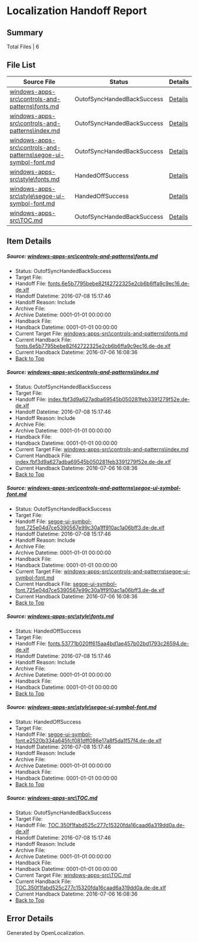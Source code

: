 # <a name='report-top'></a> Localization Handoff Report

## Summary
 Total Files | 6

## File List
 Source File | Status | Details 
 ----------- | ------ | ------- 
 [windows-apps-src\controls-and-patterns\fonts.md](https://github.com/Microsoft/windows-apps/blob/de657a99f58d005f95b99d111be06b671f7619f0/windows-apps-src/controls-and-patterns/fonts.md) | OutofSyncHandedBackSuccess | [Details](#6a4cf9df42d97104172d26c3b6c3005b500e1943517)
 [windows-apps-src\controls-and-patterns\index.md](https://github.com/Microsoft/windows-apps/blob/de657a99f58d005f95b99d111be06b671f7619f0/windows-apps-src/controls-and-patterns/index.md) | OutofSyncHandedBackSuccess | [Details](#eebc183530597e905eb9dfe5d3cf744a028ea2f31903)
 [windows-apps-src\controls-and-patterns\segoe-ui-symbol-font.md](https://github.com/Microsoft/windows-apps/blob/de657a99f58d005f95b99d111be06b671f7619f0/windows-apps-src/controls-and-patterns/segoe-ui-symbol-font.md) | OutofSyncHandedBackSuccess | [Details](#83431ff53e78a698c8be3893a1c85b4b07cde8ea1918)
 [windows-apps-src\style\fonts.md](https://github.com/Microsoft/windows-apps/blob/de657a99f58d005f95b99d111be06b671f7619f0/windows-apps-src/style/fonts.md) | HandedOffSuccess | [Details](#91f2b9d31d52d59402d908be56a88915f4e826833794)
 [windows-apps-src\style\segoe-ui-symbol-font.md](https://github.com/Microsoft/windows-apps/blob/de657a99f58d005f95b99d111be06b671f7619f0/windows-apps-src/style/segoe-ui-symbol-font.md) | HandedOffSuccess | [Details](#e395304f1dd53eacc4111f21144f9b285e0e9d4d3867)
 [windows-apps-src\TOC.md](https://github.com/Microsoft/windows-apps/blob/de657a99f58d005f95b99d111be06b671f7619f0/windows-apps-src/TOC.md) | OutofSyncHandedBackSuccess | [Details](#26640951c8ed05a7cef7f4c40deedaf9c370f8233898)

## Item Details
##### <a name='6a4cf9df42d97104172d26c3b6c3005b500e1943517'></a> Source: [windows-apps-src\controls-and-patterns\fonts.md](https://github.com/Microsoft/windows-apps/blob/de657a99f58d005f95b99d111be06b671f7619f0/windows-apps-src/controls-and-patterns/fonts.md)
* Status: OutofSyncHandedBackSuccess
* Target File: 
* Handoff File: [fonts.6e5b7795bebe82f42722325e2cb6b6ffa9c9ec16.de-de.xlf](https://github.com/Microsoft/WDG.handoff/blob/d254a2fa77d25dcb29dc0cca3bdc6a7d2717eb81/ol-handoff/Microsoft/windows-apps.de-de/master/fonts.6e5b7795bebe82f42722325e2cb6b6ffa9c9ec16.de-de.xlf)
* Handoff Datetime: 2016-07-08 15:17:46
* Handoff Reason: Include
* Archive File: 
* Archive Datetime: 0001-01-01 00:00:00
* Handback File: 
* Handback Datetime: 0001-01-01 00:00:00
* Current Target File: [windows-apps-src\controls-and-patterns\fonts.md](https://github.com/Microsoft/windows-apps.de-de/blob/7a3dc4d5efb7b5518f9623c0a3ebf46436d26e72/windows-apps-src/controls-and-patterns/fonts.md)
* Current Handback File: [fonts.6e5b7795bebe82f42722325e2cb6b6ffa9c9ec16.de-de.xlf](https://github.com/Microsoft/WDG.handback/blob/b6880abfd65d38457dda3929c963d918f070774a/ol-handback/Microsoft/windows-apps.de-de/master/fonts.6e5b7795bebe82f42722325e2cb6b6ffa9c9ec16.de-de.xlf)
* Current Handback Datetime: 2016-07-06 16:08:36
* [Back to Top](#report-top)

##### <a name='eebc183530597e905eb9dfe5d3cf744a028ea2f31903'></a> Source: [windows-apps-src\controls-and-patterns\index.md](https://github.com/Microsoft/windows-apps/blob/de657a99f58d005f95b99d111be06b671f7619f0/windows-apps-src/controls-and-patterns/index.md)
* Status: OutofSyncHandedBackSuccess
* Target File: 
* Handoff File: [index.fbf3d9a627adba69545b050281feb3391279f52e.de-de.xlf](https://github.com/Microsoft/WDG.handoff/blob/d254a2fa77d25dcb29dc0cca3bdc6a7d2717eb81/ol-handoff/Microsoft/windows-apps.de-de/master/index.fbf3d9a627adba69545b050281feb3391279f52e.de-de.xlf)
* Handoff Datetime: 2016-07-08 15:17:46
* Handoff Reason: Include
* Archive File: 
* Archive Datetime: 0001-01-01 00:00:00
* Handback File: 
* Handback Datetime: 0001-01-01 00:00:00
* Current Target File: [windows-apps-src\controls-and-patterns\index.md](https://github.com/Microsoft/windows-apps.de-de/blob/7a3dc4d5efb7b5518f9623c0a3ebf46436d26e72/windows-apps-src/controls-and-patterns/index.md)
* Current Handback File: [index.fbf3d9a627adba69545b050281feb3391279f52e.de-de.xlf](https://github.com/Microsoft/WDG.handback/blob/b6880abfd65d38457dda3929c963d918f070774a/ol-handback/Microsoft/windows-apps.de-de/master/index.fbf3d9a627adba69545b050281feb3391279f52e.de-de.xlf)
* Current Handback Datetime: 2016-07-06 16:08:36
* [Back to Top](#report-top)

##### <a name='83431ff53e78a698c8be3893a1c85b4b07cde8ea1918'></a> Source: [windows-apps-src\controls-and-patterns\segoe-ui-symbol-font.md](https://github.com/Microsoft/windows-apps/blob/de657a99f58d005f95b99d111be06b671f7619f0/windows-apps-src/controls-and-patterns/segoe-ui-symbol-font.md)
* Status: OutofSyncHandedBackSuccess
* Target File: 
* Handoff File: [segoe-ui-symbol-font.725e04d7ce5390567e99c30a1ff910ac1a06bff3.de-de.xlf](https://github.com/Microsoft/WDG.handoff/blob/d254a2fa77d25dcb29dc0cca3bdc6a7d2717eb81/ol-handoff/Microsoft/windows-apps.de-de/master/segoe-ui-symbol-font.725e04d7ce5390567e99c30a1ff910ac1a06bff3.de-de.xlf)
* Handoff Datetime: 2016-07-08 15:17:46
* Handoff Reason: Include
* Archive File: 
* Archive Datetime: 0001-01-01 00:00:00
* Handback File: 
* Handback Datetime: 0001-01-01 00:00:00
* Current Target File: [windows-apps-src\controls-and-patterns\segoe-ui-symbol-font.md](https://github.com/Microsoft/windows-apps.de-de/blob/7a3dc4d5efb7b5518f9623c0a3ebf46436d26e72/windows-apps-src/controls-and-patterns/segoe-ui-symbol-font.md)
* Current Handback File: [segoe-ui-symbol-font.725e04d7ce5390567e99c30a1ff910ac1a06bff3.de-de.xlf](https://github.com/Microsoft/WDG.handback/blob/b6880abfd65d38457dda3929c963d918f070774a/ol-handback/Microsoft/windows-apps.de-de/master/segoe-ui-symbol-font.725e04d7ce5390567e99c30a1ff910ac1a06bff3.de-de.xlf)
* Current Handback Datetime: 2016-07-06 16:08:36
* [Back to Top](#report-top)

##### <a name='91f2b9d31d52d59402d908be56a88915f4e826833794'></a> Source: [windows-apps-src\style\fonts.md](https://github.com/Microsoft/windows-apps/blob/de657a99f58d005f95b99d111be06b671f7619f0/windows-apps-src/style/fonts.md)
* Status: HandedOffSuccess
* Target File: 
* Handoff File: [fonts.53771b020ff615aa4bd1ae457b02bd1793c26594.de-de.xlf](https://github.com/Microsoft/WDG.handoff/blob/d254a2fa77d25dcb29dc0cca3bdc6a7d2717eb81/ol-handoff/Microsoft/windows-apps.de-de/master/fonts.53771b020ff615aa4bd1ae457b02bd1793c26594.de-de.xlf)
* Handoff Datetime: 2016-07-08 15:17:46
* Handoff Reason: Include
* Archive File: 
* Archive Datetime: 0001-01-01 00:00:00
* Handback File: 
* Handback Datetime: 0001-01-01 00:00:00
* [Back to Top](#report-top)

##### <a name='e395304f1dd53eacc4111f21144f9b285e0e9d4d3867'></a> Source: [windows-apps-src\style\segoe-ui-symbol-font.md](https://github.com/Microsoft/windows-apps/blob/de657a99f58d005f95b99d111be06b671f7619f0/windows-apps-src/style/segoe-ui-symbol-font.md)
* Status: HandedOffSuccess
* Target File: 
* Handoff File: [segoe-ui-symbol-font.e2520b334a645fcf081dff086e17a8f5da1f57f4.de-de.xlf](https://github.com/Microsoft/WDG.handoff/blob/d254a2fa77d25dcb29dc0cca3bdc6a7d2717eb81/ol-handoff/Microsoft/windows-apps.de-de/master/segoe-ui-symbol-font.e2520b334a645fcf081dff086e17a8f5da1f57f4.de-de.xlf)
* Handoff Datetime: 2016-07-08 15:17:46
* Handoff Reason: Include
* Archive File: 
* Archive Datetime: 0001-01-01 00:00:00
* Handback File: 
* Handback Datetime: 0001-01-01 00:00:00
* [Back to Top](#report-top)

##### <a name='26640951c8ed05a7cef7f4c40deedaf9c370f8233898'></a> Source: [windows-apps-src\TOC.md](https://github.com/Microsoft/windows-apps/blob/de657a99f58d005f95b99d111be06b671f7619f0/windows-apps-src/TOC.md)
* Status: OutofSyncHandedBackSuccess
* Target File: 
* Handoff File: [TOC.350f1fabd525c277c15320fda16caad6a319dd0a.de-de.xlf](https://github.com/Microsoft/WDG.handoff/blob/d254a2fa77d25dcb29dc0cca3bdc6a7d2717eb81/ol-handoff/Microsoft/windows-apps.de-de/master/TOC.350f1fabd525c277c15320fda16caad6a319dd0a.de-de.xlf)
* Handoff Datetime: 2016-07-08 15:17:46
* Handoff Reason: Include
* Archive File: 
* Archive Datetime: 0001-01-01 00:00:00
* Handback File: 
* Handback Datetime: 0001-01-01 00:00:00
* Current Target File: [windows-apps-src\TOC.md](https://github.com/Microsoft/windows-apps.de-de/blob/7a3dc4d5efb7b5518f9623c0a3ebf46436d26e72/windows-apps-src/TOC.md)
* Current Handback File: [TOC.350f1fabd525c277c15320fda16caad6a319dd0a.de-de.xlf](https://github.com/Microsoft/WDG.handback/blob/b6880abfd65d38457dda3929c963d918f070774a/ol-handback/Microsoft/windows-apps.de-de/master/TOC.350f1fabd525c277c15320fda16caad6a319dd0a.de-de.xlf)
* Current Handback Datetime: 2016-07-06 16:08:36
* [Back to Top](#report-top)


## Error Details

Generated by OpenLocalization.

